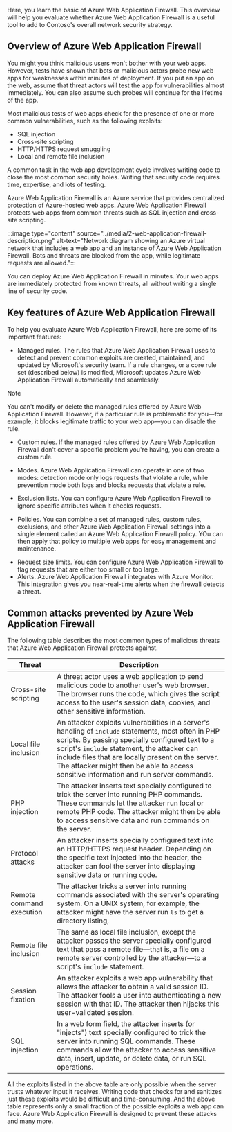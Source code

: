 Here, you learn the basic of Azure Web Application Firewall. This overview will help you evaluate whether Azure Web Application Firewall is a useful tool to add to Contoso's overall network security strategy.

## Overview of Azure Web Application Firewall

You might you think malicious users won't bother with your web apps. However, tests have shown that bots or malicious actors probe new web apps for weaknesses within minutes of deployment. If you put an app on the web, assume that threat actors will test the app for vulnerabilities almost immediately. You can also assume such probes will continue for the lifetime of the app.

Most malicious tests of web apps check for the presence of one or more common vulnerabilities, such as the following exploits:

- SQL injection
- Cross-site scripting
- HTTP/HTTPS request smuggling
- Local and remote file inclusion

A common task in the web app development cycle involves writing code to close the most common security holes. Writing that security code requires time, expertise, and lots of testing.

Azure Web Application Firewall is an Azure service that provides centralized protection of Azure-hosted web apps. Azure Web Application Firewall protects web apps from common threats such as SQL injection and cross-site scripting.

:::image type="content" source="../media/2-web-application-firewall-description.png" alt-text="Network diagram showing an Azure virtual network that includes a web app and an instance of Azure Web Application Firewall. Bots and threats are blocked from the app, while legitimate requests are allowed.":::

You can deploy Azure Web Application Firewall in minutes. Your web apps are immediately protected from known threats, all without writing a single line of security code.

## Key features of Azure Web Application Firewall

To help you evaluate Azure Web Application Firewall, here are some of its important features:

- Managed rules. The rules that Azure Web Application Firewall uses to detect and prevent common exploits are created, maintained, and updated by Microsoft's security team. If a rule changes, or a core rule set (described below) is modified, Microsoft updates Azure Web Application Firewall automatically and seamlessly.

> [!NOTE]
> You can't modify or delete the managed rules offered by Azure Web Application Firewall. However, if a particular rule is problematic for you—for example, it blocks legitimate traffic to your web app—you can disable the rule.

- Custom rules. If the managed rules offered by Azure Web Application Firewall don't cover a specific problem you're having, you can create a custom rule.

- Modes. Azure Web Application Firewall can operate in one of two modes: detection mode only logs requests that violate a rule, while prevention mode both logs and blocks requests that violate a rule.
- Exclusion lists. You can configure Azure Web Application Firewall to ignore specific attributes when it checks requests.
- Policies. You can combine a set of managed rules, custom rules, exclusions, and other Azure Web Application Firewall settings into a single element called an Azure Web Application Firewall policy. YOu can then apply that policy to multiple web apps for easy management and maintenance.
<!-- Replace "YOu" with "You". -->
- Request size limits. You can configure Azure Web Application Firewall to flag requests that are either too small or too large.
- Alerts. Azure Web Application Firewall integrates with Azure Monitor. This integration gives you near-real-time alerts when the firewall detects a threat.

## Common attacks prevented by Azure Web Application Firewall

The following table describes the most common types of malicious threats that Azure Web Application Firewall protects against.

|Threat     |Description   |
|---------|---------|
|Cross-site scripting|A threat actor uses a web application to send malicious code to another user's web browser. The browser runs the code, which gives the script access to the user's session data, cookies, and other sensitive information.   |
|Local file inclusion   |An attacker exploits vulnerabilities in a server's handling of `include` statements, most often in PHP scripts. By passing specially configured text to a script's `include` statement, the attacker can include files that are locally present on the server. The attacker might then be able to access sensitive information and run server commands.   |
|PHP injection   |The attacker inserts text specially configured to trick the server into running PHP commands. These commands let the attacker run local or remote PHP code. The attacker might then be able to access sensitive data and run commands on the server.   |
|Protocol attacks   |An attacker inserts specially configured text into an HTTP/HTTPS request header. Depending on the specific text injected into the header, the attacker can fool the server into displaying sensitive data or running code.   |
|Remote command execution   |The attacker tricks a server into running commands associated with the server's operating system. On a UNIX system, for example, the attacker might have the server run `ls` to get a directory listing,   |
|Remote file inclusion   |The same as local file inclusion, except the attacker passes the server specially configured text that pass a remote file—that is, a file on a remote server controlled by the attacker—to a script's `include` statement.   |
|Session fixation   |An attacker exploits a web app vulnerability that allows the attacker to obtain a valid session ID. The attacker fools a user into authenticating a new session with that ID. The attacker then hijacks this user-validated session.   |
|SQL injection   |In a web form field, the attacker inserts (or "injects") text specially configured to trick the server into running SQL commands. These commands allow the attacker to access sensitive data, insert, update, or delete data, or run SQL operations.  |

All the exploits listed in the above table are only possible when the server trusts whatever input it receives. Writing code that checks for and sanitizes just these exploits would be difficult and time-consuming. And the above table represents only a small fraction of the possible exploits a web app can face. Azure Web Application Firewall is designed to prevent these attacks and many more.

<!-- Insert concept video here -->
